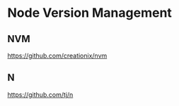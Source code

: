 # Node Version Management

## NVM

https://github.com/creationix/nvm

## N

https://github.com/tj/n
